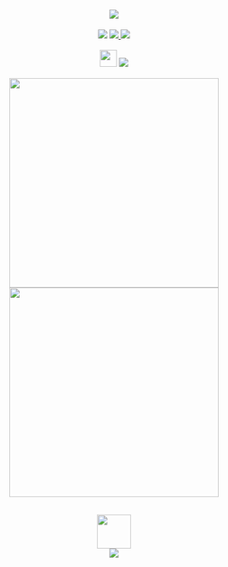 <h1 align="center">
  <a href="#">
    <img src="https://readme-typing-svg.herokuapp.com/?lines=Hey,+There!+👋;Err+here's+aminos+🇮🇳..;Nice+to+meet+you!&center=true&size=30">
  </a>
</h1>
<p align="center">
  <a href="https://twitter.com/aminostwt" alt="Twitter Follow">
    <img src="https://img.shields.io/twitter/follow/aminostwt.svg?label=Follow+:+aminostwt&style=social" /></a>
  <a href="https://linktr.ee/aminol9" alt="LinkTree">
    <img src="https://komarev.com/ghpvc/?username=amino19&style=flat-square&color=4c8ed9"> </a>
  <a href="https://www.linkedin.com/in/anshumaan-kumar-prasad-19-amino/" alt="LinkedIn Follow">
    <img src="https://img.shields.io/badge/Anshumaan_Kumar_Prasad-blue?style=social&logo=Linkedin&logoColor=blue&link=https://www.linkedin.com/in/anshumaan-kumar-prasad-19-amino/"/></a><br><br>
  <a href="https://linktr.ee/aminol9" alt="LinkTree">
    <img src="https://emojis.slackmojis.com/emojis/images/1593555389/9579/blob_excited.gif?1593555389" width="30"/></a>
  <a href="https://linktr.ee/aminol9" alt="LinkTree">
    <img src="https://activity-graph.herokuapp.com/graph?username=amino19&theme=dracula&bg_color=00000000&color=878787&line=4c8ed9&point=00000000&area=true&hide_border=true"></a><br><br>
  <a href="https://linktr.ee/aminol9" alt="LinkTree">
    <img width="370px" src="https://github-readme-stats.vercel.app/api?username=amino19&custom_title=In+Data+We+Trust&show_icons=true&hide_border=true&count_private=true&bg_color=00000000&title_color=58a6fe&text_color=878787&icon_color=58a6fe&cache_seconds=1800" /></a>
  <a href="https://linktr.ee/aminol9" alt="LinkTree">
    <img width="370px" src="https://github-readme-streak-stats.herokuapp.com/?user=amino19&background=00000000&hide_border=true&stroke=878787&ring=4c8ed9&fire=4c8ed9&currStreakNum=878787&sideNums=878787&currStreakLabel=878787&sideLabels=878787&dates=878787" /></a><br>
</br>
</p>
<p align="center">
  <a href="https://discord.gg/MVujzTBqed" alt="LinkTree">
    <img src="https://media.giphy.com/media/LnQjpWaON8nhr21vNW/giphy.gif" width="60"></a><br />
<a href="https://discord.gg/MVujzTBqed" alt="DEVSTRONS' Discord">
  <img src="https://img.shields.io/discord/857641826953854987?color=blue&label=DEVSTRONS'&logo=discord" /></a>
</p>
